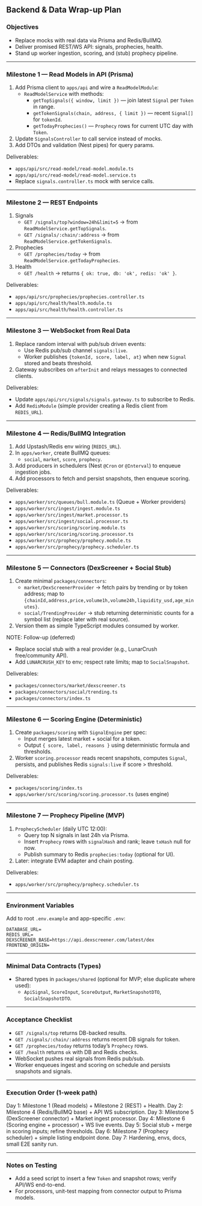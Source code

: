 ## Backend & Data Wrap-up Plan

### Objectives
- Replace mocks with real data via Prisma and Redis/BullMQ.
- Deliver promised REST/WS API: signals, prophecies, health.
- Stand up worker ingestion, scoring, and (stub) prophecy pipeline.

---

### Milestone 1 — Read Models in API (Prisma)
1) Add Prisma client to `apps/api` and wire a `ReadModelModule`:
   - `ReadModelService` with methods:
     - `getTopSignals({ window, limit })` — join latest `Signal` per `Token` in range.
     - `getTokenSignals(chain, address, { limit })` — recent `Signal[]` for `tokenId`.
     - `getTodayProphecies()` — `Prophecy` rows for current UTC day with `Token`.
2) Update `SignalsController` to call service instead of mocks.
3) Add DTOs and validation (Nest pipes) for query params.

Deliverables:
- `apps/api/src/read-model/read-model.module.ts`
- `apps/api/src/read-model/read-model.service.ts`
- Replace `signals.controller.ts` mock with service calls.

---

### Milestone 2 — REST Endpoints
1) Signals
   - `GET /signals/top?window=24h&limit=5` → from `ReadModelService.getTopSignals`.
   - `GET /signals/:chain/:address` → from `ReadModelService.getTokenSignals`.
2) Prophecies
   - `GET /prophecies/today` → from `ReadModelService.getTodayProphecies`.
3) Health
   - `GET /health` → returns `{ ok: true, db: 'ok', redis: 'ok' }`.

Deliverables:
- `apps/api/src/prophecies/prophecies.controller.ts`
- `apps/api/src/health/health.module.ts`
- `apps/api/src/health/health.controller.ts`

---

### Milestone 3 — WebSocket from Real Data
1) Replace random interval with pub/sub driven events:
   - Use Redis pub/sub channel `signals:live`.
   - Worker publishes `{tokenId, score, label, at}` when new `Signal` stored and beats threshold.
2) Gateway subscribes on `afterInit` and relays messages to connected clients.

Deliverables:
- Update `apps/api/src/signals/signals.gateway.ts` to subscribe to Redis.
- Add `RedisModule` (simple provider creating a Redis client from `REDIS_URL`).

---

### Milestone 4 — Redis/BullMQ Integration
1) Add Upstash/Redis env wiring (`REDIS_URL`).
2) In `apps/worker`, create BullMQ queues:
   - `social`, `market`, `score`, `prophecy`.
3) Add producers in schedulers (Nest `@Cron` or `@Interval`) to enqueue ingestion jobs.
4) Add processors to fetch and persist snapshots, then enqueue scoring.

Deliverables:
- `apps/worker/src/queues/bull.module.ts` (Queue + Worker providers)
- `apps/worker/src/ingest/ingest.module.ts`
- `apps/worker/src/ingest/market.processor.ts`
- `apps/worker/src/ingest/social.processor.ts`
- `apps/worker/src/scoring/scoring.module.ts`
- `apps/worker/src/scoring/scoring.processor.ts`
- `apps/worker/src/prophecy/prophecy.module.ts`
- `apps/worker/src/prophecy/prophecy.scheduler.ts`

---

### Milestone 5 — Connectors (DexScreener + Social Stub)
1) Create minimal `packages/connectors`:
   - `market/DexScreenerProvider` → fetch pairs by trending or by token address; map to `{chainId,address,price,volume1h,volume24h,liquidity_usd,age_minutes}`.
   - `social/TrendingProvider` → stub returning deterministic counts for a symbol list (replace later with real source).
2) Version them as simple TypeScript modules consumed by worker.

NOTE: Follow-up (deferred)
- Replace social stub with a real provider (e.g., LunarCrush free/community API).
- Add `LUNARCRUSH_KEY` to env; respect rate limits; map to `SocialSnapshot`.

Deliverables:
- `packages/connectors/market/dexscreener.ts`
- `packages/connectors/social/trending.ts`
- `packages/connectors/index.ts`

---

### Milestone 6 — Scoring Engine (Deterministic)
1) Create `packages/scoring` with `SignalEngine` per spec:
   - Input merges latest market + social for a token.
   - Output `{ score, label, reasons }` using deterministic formula and thresholds.
2) Worker `scoring.processor` reads recent snapshots, computes `Signal`, persists, and publishes Redis `signals:live` if score > threshold.

Deliverables:
- `packages/scoring/index.ts`
- `apps/worker/src/scoring/scoring.processor.ts` (uses engine)

---

### Milestone 7 — Prophecy Pipeline (MVP)
1) `ProphecyScheduler` (daily UTC 12:00):
   - Query top N signals in last 24h via Prisma.
   - Insert `Prophecy` rows with `signalHash` and rank; leave `txHash` null for now.
   - Publish summary to Redis `prophecies:today` (optional for UI).
2) Later: integrate EVM adapter and chain posting.

Deliverables:
- `apps/worker/src/prophecy/prophecy.scheduler.ts`

---

### Environment Variables
Add to root `.env.example` and app-specific `.env`:
```
DATABASE_URL=
REDIS_URL=
DEXSCREENER_BASE=https://api.dexscreener.com/latest/dex
FRONTEND_ORIGIN=
```

---

### Minimal Data Contracts (Types)
- Shared types in `packages/shared` (optional for MVP; else duplicate where used):
  - `ApiSignal`, `ScoreInput`, `ScoreOutput`, `MarketSnapshotDTO`, `SocialSnapshotDTO`.

---

### Acceptance Checklist
- `GET /signals/top` returns DB-backed results.
- `GET /signals/:chain/:address` returns recent DB signals for token.
- `GET /prophecies/today` returns today’s `Prophecy` rows.
- `GET /health` returns `ok` with DB and Redis checks.
- WebSocket pushes real signals from Redis pub/sub.
- Worker enqueues ingest and scoring on schedule and persists snapshots and signals.

---

### Execution Order (1-week path)
Day 1: Milestone 1 (Read models) + Milestone 2 (REST) + Health.
Day 2: Milestone 4 (Redis/BullMQ base) + API WS subscription.
Day 3: Milestone 5 (DexScreener connector) + Market ingest processor.
Day 4: Milestone 6 (Scoring engine + processor) + WS live events.
Day 5: Social stub + merge in scoring inputs; refine thresholds.
Day 6: Milestone 7 (Prophecy scheduler) + simple listing endpoint done.
Day 7: Hardening, envs, docs, small E2E sanity run.

---

### Notes on Testing
- Add a seed script to insert a few `Token` and snapshot rows; verify API/WS end-to-end.
- For processors, unit-test mapping from connector output to Prisma models.


